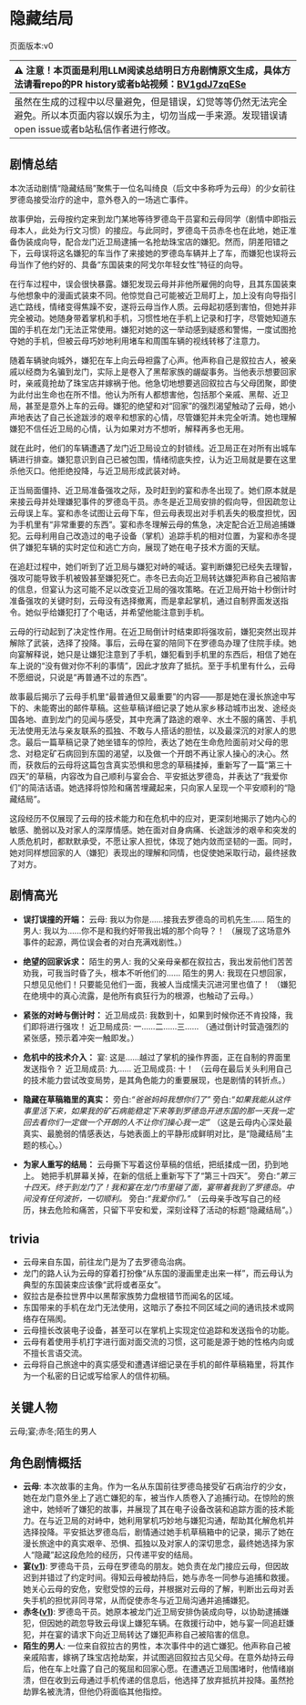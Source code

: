 # 隐藏结局
页面版本:v0
 

| :warning: 注意！本页面是利用LLM阅读总结明日方舟剧情原文生成，具体方法请看repo的PR history或者b站视频：[BV1gdJ7zqESe](https://www.bilibili.com/video/BV1gdJ7zqESe/)         |
|:----------------------------|
| 虽然在生成的过程中以尽量避免，但是错误，幻觉等等仍然无法完全避免。所以本页面内容以娱乐为主，切勿当成一手来源。发现错误请open issue或者b站私信作者进行修改。|



## 剧情总结
本次活动剧情“隐藏结局”聚焦于一位名叫绮良（后文中多称呼为云母）的少女前往罗德岛接受治疗的途中，意外卷入的一场逃亡事件。

故事伊始，云母按约定来到龙门某地等待罗德岛干员宴和云母同学（剧情中即指云母本人，此处为行文习惯）的接应。与此同时，罗德岛干员赤冬也在此地，她正准备伪装成向导，配合龙门近卫局逮捕一名抢劫珠宝店的嫌犯。然而，阴差阳错之下，云母误将这名嫌犯的车当作了来接她的罗德岛车辆并上了车，而嫌犯也误将云母当作了他约好的、具备“东国装束的阿戈尔年轻女性”特征的向导。

在行车过程中，误会很快暴露。嫌犯发现云母并非他所雇佣的向导，且其东国装束与他想象中的漫画式装束不同。他惊觉自己可能被近卫局盯上，加上没有向导指引逃亡路线，情绪变得焦躁不安，遂将云母当作人质。云母起初感到害怕，但她并非完全被动。她随身带着掌机和手机，习惯性地在手机上记录和打字，尽管她知道东国的手机在龙门无法正常使用。嫌犯对她的这一举动感到疑惑和警惕，一度试图抢夺她的手机，但被云母巧妙地利用堵车和周围车辆的视线转移了注意力。

随着车辆驶向城外，嫌犯在车上向云母袒露了心声。他声称自己是叙拉古人，被亲戚以经商为名骗到龙门，实际上是卷入了黑帮家族的龌龊事务。当他表示想要回家时，亲戚竟抢劫了珠宝店并嫁祸于他。他急切地想要逃回叙拉古与父母团聚，即使为此付出生命也在所不惜。他认为所有人都想害他，包括那个亲戚、黑帮、近卫局，甚至是意外上车的云母。嫌犯的绝望和对“回家”的强烈渴望触动了云母，她小声地表达了自己长途跋涉的艰辛和想家的心情，尽管嫌犯并未完全听清。她也理解嫌犯不信任近卫局的心情，认为如果对方不想听，解释再多也无用。

就在此时，他们的车辆遭遇了龙门近卫局设立的封锁线。近卫局正在对所有出城车辆进行排查。嫌犯意识到自己已被包围，情绪彻底失控，认为近卫局就是要在这里杀他灭口。他拒绝投降，与近卫局形成武装对峙。

正当局面僵持、近卫局准备强攻之际，及时赶到的宴和赤冬出现了。她们原本就是来接云母并处理嫌犯事件的罗德岛干员。赤冬是近卫局安排的假向导，但因疏忽让云母误上车。宴和赤冬试图让云母下车，但云母表现出对手机丢失的极度担忧，因为手机里有“非常重要的东西”。宴和赤冬理解云母的焦急，决定配合近卫局追捕嫌犯。云母利用自己改造过的电子设备（掌机）追踪手机的相对位置，为宴和赤冬提供了嫌犯车辆的实时定位和逃亡方向，展现了她在电子技术方面的天赋。

在追赶过程中，她们听到了近卫局与嫌犯对峙的喊话。宴判断嫌犯已经失去理智，强攻可能导致手机被毁甚至嫌犯死亡。赤冬已去向近卫局转达嫌犯声称自己被陷害的信息，但宴认为这可能不足以改变近卫局的强攻策略。在近卫局开始十秒倒计时准备强攻的关键时刻，云母没有选择撤离，而是拿起掌机，通过自制界面发送指令。她似乎给嫌犯打了个电话，并希望他能注意到手机。

云母的行动起到了决定性作用。在近卫局倒计时结束即将强攻前，嫌犯突然出现并解除了武装，选择了投降。事后，云母在宴的陪同下在罗德岛办理了住院手续。她向宴解释说，她只是让嫌犯注意到了手机，嫌犯看到手机里的东西后，相信了她在车上说的“没有做对你不利的事情”，因此才放弃了抵抗。至于手机里有什么，云母不愿细说，只说是“再普通不过的东西”。

故事最后揭示了云母手机里“最普通但又最重要”的内容——那是她在漫长旅途中写下的、未能寄出的邮件草稿。这些草稿详细记录了她从家乡移动城市出发、途经炎国各地、直到龙门的见闻与感受，其中充满了路途的艰辛、水土不服的痛苦、手机无法使用无法与亲友联系的孤独、不敢与人搭话的胆怯，以及最深沉的对家人的思念。最后一篇草稿记录了她坐错车的惊险，表达了她在生命危险面前对父母的思念、对稳定矿石病回到东国的渴望，以及做一个开朗不再让家人操心的决心。然而，获救后的云母将这篇包含真实恐惧和思念的草稿揉掉，重新写了一篇“第三十四天”的草稿，内容改为自己顺利与宴会合、平安抵达罗德岛，并表达了“我爱你们”的简洁话语。她选择将惊险和痛苦埋藏起来，只向家人呈现一个平安顺利的“隐藏结局”。

这段经历不仅展现了云母的技术能力和在危机中的应对，更深刻地揭示了她内心的敏感、脆弱以及对家人的深厚情感。她在面对自身病痛、长途跋涉的艰辛和突发的人质危机时，都默默承受，不愿让家人担忧，体现了她内敛而坚韧的一面。同时，她对同样想回家的人（嫌犯）表现出的理解和同情，也促使她采取行动，最终拯救了对方。
## 剧情高光
*   **误打误撞的开端：**
    云母: 我以为你是......接我去罗德岛的司机先生......
    陌生的男人: 我以为......你不是和我约好带我出城的那个向导？！
    （展现了这场意外事件的起源，两位误会者的对白充满戏剧性。）

*   **绝望的回家诉求：**
    陌生的男人: 我的父亲母亲都在叙拉古，我出发前他们苦苦劝我，可我当时昏了头，根本不听他们的......
    陌生的男人: 我现在只想回家，只想见见他们！只要能见他们一面，我被人当成懦夫沉进河里也值了！
    （嫌犯在绝境中的真心流露，是他所有疯狂行为的根源，也触动了云母。）

*   **紧张的对峙与倒计时：**
    近卫局成员: 我数到十，如果到时候你还不肯投降，我们即将进行强攻！
    近卫局成员: 一......二......三......
    （通过倒计时营造强烈的紧张感，预示着冲突一触即发。）

*   **危机中的技术介入：**
    宴: 这是......越过了掌机的操作界面，正在自制的界面里发送指令？
    近卫局成员: 九......
    近卫局成员: 十！
    （云母在最后关头利用自己的技术能力尝试改变局势，是其角色能力的重要展现，也是剧情的转折点。）

*   **隐藏在草稿箱里的真实：**
    旁白:<i>“爸爸妈妈我想你们了”</i>
    旁白:<i>“如果我能从这件事里活下来，如果我的矿石病能稳定下来等到罗德岛开进东国的那一天我一定回去看你们一定做一个开朗的人不让你们操心我一定”</i>
    （这是云母内心深处最真实、最脆弱的情感表达，与她表面上的平静形成鲜明对比，是“隐藏结局”主题的核心。）

*   **为家人重写的结局：**
    云母撕下写着这份草稿的信纸，把纸揉成一团，扔到地上。
    她把手机屏幕关掉，在新的信纸上重新写下了“第三十四天”。
    旁白:<i>“第三十四天。终于到龙门了！我和宴在龙门市里碰了面，宴带着我到了罗德岛。中间没有任何波折，一切顺利。</i>
    旁白:<i>“我爱你们。”</i>
    （云母亲手改写自己的经历，抹去危险和痛苦，只留下平安和爱，深刻诠释了活动的标题“隐藏结局”。）
## trivia
*   云母来自东国，前往龙门是为了去罗德岛治病。
*   龙门的路人认为云母的穿着打扮像“从东国的漫画里走出来一样”，而云母认为典型的东国装束应该像“武将或者巫女”。
*   叙拉古是泰拉世界中以黑帮家族势力盘根错节而闻名的区域。
*   东国带来的手机在龙门无法使用，这暗示了泰拉不同区域之间的通讯技术或网络存在隔阂。
*   云母擅长改装电子设备，甚至可以在掌机上实现定位追踪和发送指令的功能。
*   云母有着使用手机打字进行面对面交流的习惯，这可能是源于她的性格内向或不擅长言语交流。
*   云母将自己旅途中的真实感受和遭遇详细记录在手机的邮件草稿箱里，将其作为一个私密的日记或写给家人的信件初稿。
## 关键人物
云母;宴;赤冬;陌生的男人
## 角色剧情概括
-   **云母**: 本次故事的主角。作为一名从东国前往罗德岛接受矿石病治疗的少女，她在龙门意外坐上了逃亡嫌犯的车，被当作人质卷入了追捕行动。在惊险的旅途中，她倾听了嫌犯的故事，并展现了其在电子设备改装和追踪方面的技术能力。在与近卫局的对峙中，她利用掌机巧妙地与嫌犯沟通，帮助其化解危机并选择投降。平安抵达罗德岛后，剧情通过她手机草稿箱中的记录，揭示了她在漫长旅途中的真实艰辛、恐惧、孤独以及对家人的深切思念，最终她选择为家人“隐藏”起这段危险的经历，只传递平安的结局。
-   **宴([v1](../chars/char_337_utage.md))**: 罗德岛干员，云母在罗德岛的朋友。她负责在龙门接应云母，但因故迟到并错过了约定时间。得知云母被劫持后，她与赤冬一同参与追捕和救援。她关心云母的安危，安慰受惊的云母，并根据对云母的了解，判断出云母对丢失手机的担忧非同寻常，从而促使赤冬与近卫局沟通并追捕嫌犯。
-   **赤冬([v1](../chars/char_475_akafyu.md))**: 罗德岛干员。她原本被龙门近卫局安排伪装成向导，以协助逮捕嫌犯，但因她的疏忽导致云母误上嫌犯车辆。在救援行动中，她与宴一同追赶嫌犯，并在宴的请求下向近卫局转达了嫌犯声称自己被陷害的信息。
-   **陌生的男人**: 一位来自叙拉古的男性，本次事件中的逃亡嫌犯。他声称自己被亲戚陷害，嫁祸了珠宝店抢劫案，并试图逃回叙拉古见父母。在意外劫持云母后，他在车上吐露了自己的冤屈和回家心愿。在遭遇近卫局围堵时，他情绪崩溃，但在收到云母通过手机传递的信息后，他选择了放弃抵抗并投降。虽然抢劫罪名被洗清，但他仍将面临其他指控。